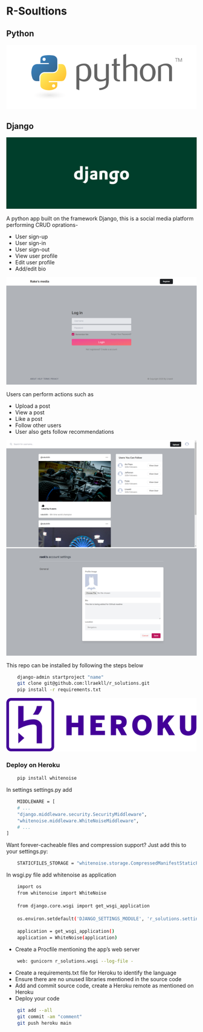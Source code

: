 # R-Soultions
## Python 
![alt tag](https://github.com/llraekll/r-shortlinks/blob/main/images/python.png)

## Django
![alt tag](https://github.com/llraekll/r-shortlinks/blob/main/images/dj1.png)


A python app built on the framework Django, this is a social media platform performing CRUD oprations- 
* User sign-up
* User sign-in
* User sign-out
* View user profile
* Edit user profile
* Add/edit bio

![alt tag](https://github.com/llraekll/R_media/blob/main/media/login%20page.png)

Users can perform actions such as 
* Upload a post 
* View a post 
* Like a post
* Follow other users
* User also gets follow recommendations



![alt tag](https://github.com/llraekll/R_media/blob/main/media/Profile.png)
![alt tag](https://github.com/llraekll/R_media/blob/main/media/bio.png)

This repo can be installed by following the steps below

```bash
    django-admin startproject "name"
    git clone git@github.com:llraekll/r_solutions.git
    pip install -r requirements.txt
```
![alt tag](https://github.com/llraekll/FastAPI/blob/main/images/Heroku.png)
### Deploy on Heroku
```bash
    pip install whitenoise
```
In settings settings.py add 

```bash
    MIDDLEWARE = [
    # ...
    "django.middleware.security.SecurityMiddleware",
    "whitenoise.middleware.WhiteNoiseMiddleware",
    # ...
]
```
Want forever-cacheable files and compression support? Just add this to your settings.py:

```bash
    STATICFILES_STORAGE = "whitenoise.storage.CompressedManifestStaticFilesStorage"
``` 
In wsgi.py file add whitenoise as application

```bash
    import os
    from whitenoise import WhiteNoise

    from django.core.wsgi import get_wsgi_application

    os.environ.setdefault('DJANGO_SETTINGS_MODULE', 'r_solutions.settings')

    application = get_wsgi_application()
    application = WhiteNoise(application)
```

* Create a Procfile mentioning the app’s web server
```bash
    web: gunicorn r_solutions.wsgi --log-file - 
```

* Create a requirements.txt file for Heroku to identify the language
* Ensure there are no unused libraries mentioned in the source code
* Add and commit source code, create a Heroku remote as mentioned on Heroku
* Deploy your code 

```bash
    git add --all
    git commit -am "comment"
    git push heroku main
```

